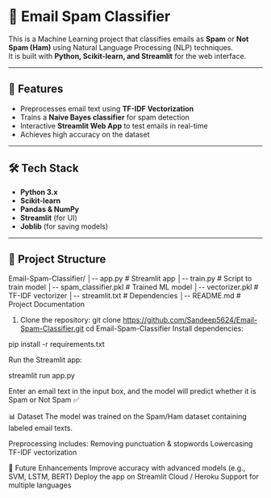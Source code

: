# 📧 Email Spam Classifier

This is a Machine Learning project that classifies emails as **Spam** or **Not Spam (Ham)** using Natural Language Processing (NLP) techniques.  
It is built with **Python, Scikit-learn, and Streamlit** for the web interface.

---

## 🚀 Features
- Preprocesses email text using **TF-IDF Vectorization**
- Trains a **Naive Bayes classifier** for spam detection
- Interactive **Streamlit Web App** to test emails in real-time
- Achieves high accuracy on the dataset

---

## 🛠️ Tech Stack
- **Python 3.x**
- **Scikit-learn**
- **Pandas & NumPy**
- **Streamlit** (for UI)
- **Joblib** (for saving models)

---

## 📂 Project Structure
Email-Spam-Classifier/
│-- app.py # Streamlit app
│-- train.py # Script to train model
│-- spam_classifier.pkl # Trained ML model
│-- vectorizer.pkl # TF-IDF vectorizer
│-- streamlit.txt # Dependencies
│-- README.md # Project Documentation

1. Clone the repository:
   git clone https://github.com/Sandeep5624/Email-Spam-Classifier.git
   cd Email-Spam-Classifier
Install dependencies:


pip install -r requirements.txt


Run the Streamlit app:

streamlit run app.py

Enter an email text in the input box, and the model will predict whether it is Spam or Not Spam ✅

📊 Dataset
The model was trained on the Spam/Ham dataset containing labeled email texts.

Preprocessing includes:
Removing punctuation & stopwords
Lowercasing
TF-IDF vectorization

🔮 Future Enhancements
Improve accuracy with advanced models (e.g., SVM, LSTM, BERT)
Deploy the app on Streamlit Cloud / Heroku
Support for multiple languages
